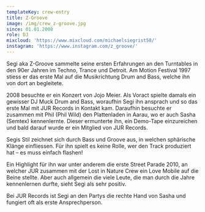 ```yaml
---
templateKey: crew-entry
title: Z-Groove
image: /img/crew_z-groove.jpg
since: 01.01.2008
role: DJ
mixcloud: 'https://www.mixcloud.com/michaelsiegrist58/'
instagram: 'https://www.instagram.com/z_groove/'
---
```

Segi aka Z-Groove sammelte seine ersten Erfahrungen an den Turntables in den 90er Jahren im Techno, Trance und Detroit. Am Motion Festival 1997 stiess er das erste Mal auf die Musikrichtung Drum and Bass, welche ihn von dort an begleitete. 

2008 besuchte er ein Konzert von Jojo Meier. Als Voract spielte damals ein gewisser DJ Muck Drum and Bass, woraufhin Segi ihn ansprach und so das erste Mal mit JUR Records in Kontakt kam. Daraufhin besuchte er zusammen mit Phil (Phil Wild) den Plattenladen in Aarau, wo er auch Sasha (Semtex) kennenlernte. Dieser ermunterte ihn, ein Demo-Tape einzureichen und bald darauf wurde er ein Mitglied von JUR Records.

Segis Stil zeichnet sich durch Bass und Groove aus, in welchen sphärische Klänge einfliessen. Für ihn spielt es keine Rolle, wer den Track produziert hat – es muss einfach flashen! 

Ein Highlight für ihn war unter anderem die erste Street Parade 2010, an welcher JUR zusammen mit der Lost in Nature Crew ein Love Mobile auf die Beine stellte. Aber auch allgemein die viele Leute, die man durch die Jahre kennenlernen durfte, sieht Segi als sehr positiv. 

Bei JUR Records ist Segi an den Partys die rechte Hand von Sasha und fungiert oft als erste Ansprechperson.
